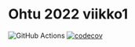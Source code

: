 # Ohtu 2022 viikko1

![GitHub Actions](https://github.com/hhautajarvi/ohtu-2022-viikko1/workflows/CI/badge.svg)
[![codecov](https://codecov.io/gh/hhautajarvi/ohtu-2022-viikko1/branch/main/graph/badge.svg?token=ISSDM4KFDP)](https://codecov.io/gh/hhautajarvi/ohtu-2022-viikko1)

